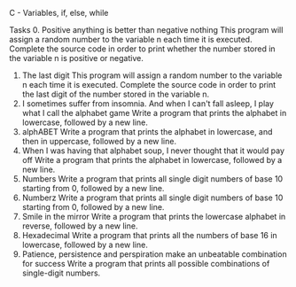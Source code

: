 C - Variables, if, else, while

Tasks
0. Positive anything is better than negative nothing
	This program will assign a random number to the variable n each time it is executed. Complete the source code in order to print whether the number stored in the variable n is positive or negative.
1. The last digit
	This program will assign a random number to the variable n each time it is executed. Complete the source code in order to print the last digit of the number stored in the variable n.
2. I sometimes suffer from insomnia. And when I can't fall asleep, I play what I call the alphabet game
	Write a program that prints the alphabet in lowercase, followed by a new line.
3. alphABET
	Write a program that prints the alphabet in lowercase, and then in uppercase, followed by a new line.
4. When I was having that alphabet soup, I never thought that it would pay off
	Write a program that prints the alphabet in lowercase, followed by a new line.
5. Numbers
	Write a program that prints all single digit numbers of base 10 starting from 0, followed by a new line.
6. Numberz
	Write a program that prints all single digit numbers of base 10 starting from 0, followed by a new line.
7. Smile in the mirror
	Write a program that prints the lowercase alphabet in reverse, followed by a new line.
8. Hexadecimal
	Write a program that prints all the numbers of base 16 in lowercase, followed by a new line.
9. Patience, persistence and perspiration make an unbeatable combination for success
	Write a program that prints all possible combinations of single-digit numbers.
